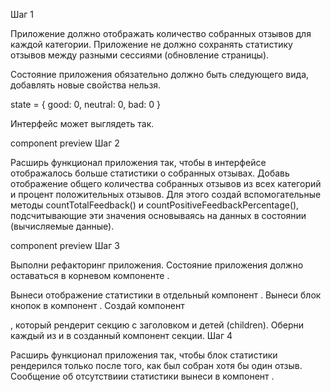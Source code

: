 Шаг 1​

Приложение должно отображать количество собранных отзывов для каждой категории. Приложение не должно сохранять статистику отзывов между разными сессиями (обновление страницы).

Состояние приложения обязательно должно быть следующего вида, добавлять новые свойства нельзя.

state = {
  good: 0,
  neutral: 0,
  bad: 0
}

Интерфейс может выглядеть так.

component preview
Шаг 2​

Расширь функционал приложения так, чтобы в интерфейсе отображалось больше статистики о собранных отзывах. Добавь отображение общего количества собранных отзывов из всех категорий и процент положительных отзывов. Для этого создай вспомогательные методы countTotalFeedback() и countPositiveFeedbackPercentage(), подсчитывающие эти значения основываясь на данных в состоянии (вычисляемые данные).

component preview
Шаг 3​

Выполни рефакторинг приложения. Состояние приложения должно оставаться в корневом компоненте <App>.

Вынеси отображение статистики в отдельный компонент <Statistics good={} neutral={} bad={} total={} positivePercentage={}>.
Вынеси блок кнопок в компонент <FeedbackOptions options={} onLeaveFeedback={}>.
Создай компонент <Section title="">, который рендерит секцию с заголовком и детей (children). Оберни каждый из <Statistics> и <FeedbackOptions> в созданный компонент секции.
Шаг 4​

Расширь функционал приложения так, чтобы блок статистики рендерился только после того, как был собран хотя бы один отзыв. Сообщение об отсутствиии статистики вынеси в компонент <Notification message="There is no feedback">.